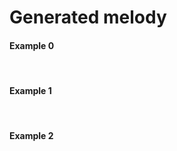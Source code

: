
# Generated melody

#### Example 0
<div>
<midi-visualizer type="piano-roll" id="mainVisualizer" src="https://cdn.jsdelivr.net/gh/cifkao/html-midi-player@2b12128/jazz.mid"></midi-visualizer>
<midi-player src="https://cdn.jsdelivr.net/gh/cifkao/html-midi-player@2b12128/jazz.mid" sound-font visualizer="#mainVisualizer" id="mainPlayer">
</midi-player>
</div>
<br>

#### Example 1
<div>
<midi-visualizer type="piano-roll" id="mainVisualizer" src="tmm_music/m0.mid"></midi-visualizer>
<midi-player src="tmm_music/0.mid" sound-font visualizer="#mainVisualizer" id="mainPlayer">
</midi-player>
</div>
<br>

#### Example 2

<div>
<midi-visualizer type="piano-roll" id="mainVisualizer" src="https://tayjsl97.github.io/demos/tmm_music/m1.mid"></midi-visualizer>
<midi-player src="https://tayjsl97.github.io/demos/tmm_music/m1.mid" sound-font visualizer="#mainVisualizer" id="mainPlayer">
</midi-player>
</div>
<br>


[//]: # ()
[//]: # (#### Example 3)

[//]: # (<div>)

[//]: # (<midi-visualizer type="piano-roll" id="mainVisualizer" src="tmm_music/m2.mid"></midi-visualizer>)

[//]: # (<midi-player src="tmm_music/0.mid" sound-font visualizer="#mainVisualizer" id="mainPlayer">)

[//]: # (</midi-player>)

[//]: # (</div>)

[//]: # (<br>)

[//]: # ()
[//]: # (#### Example 4)

[//]: # (<div>)

[//]: # (<midi-visualizer type="piano-roll" id="mainVisualizer" src="tmm_music/m3.mid"></midi-visualizer>)

[//]: # (<midi-player src="tmm_music/0.mid" sound-font visualizer="#mainVisualizer" id="mainPlayer">)

[//]: # (</midi-player>)

[//]: # (</div>)

[//]: # (<br>)

[//]: # ()
[//]: # (#### Example 5)

[//]: # (<div>)

[//]: # (<midi-visualizer type="piano-roll" id="mainVisualizer" src="tmm_music/m4.mid"></midi-visualizer>)

[//]: # (<midi-player src="tmm_music/0.mid" sound-font visualizer="#mainVisualizer" id="mainPlayer">)

[//]: # (</midi-player>)

[//]: # (</div>)

[//]: # (<br>)

[//]: # ()
[//]: # (#### Example 6)

[//]: # (<div>)

[//]: # (<midi-visualizer type="piano-roll" id="mainVisualizer" src="tmm_music/m5.mid"></midi-visualizer>)

[//]: # (<midi-player src="tmm_music/0.mid" sound-font visualizer="#mainVisualizer" id="mainPlayer">)

[//]: # (</midi-player>)

[//]: # (</div>)

[//]: # (<br>)

[//]: # ()
[//]: # (#### Example 7)

[//]: # (<div>)

[//]: # (<midi-visualizer type="piano-roll" id="mainVisualizer" src="tmm_music/m6.mid"></midi-visualizer>)

[//]: # (<midi-player src="tmm_music/0.mid" sound-font visualizer="#mainVisualizer" id="mainPlayer">)

[//]: # (</midi-player>)

[//]: # (</div>)

[//]: # (<br>)

[//]: # ()
[//]: # (#### Example 8)

[//]: # (<div>)

[//]: # (<midi-visualizer type="piano-roll" id="mainVisualizer" src="tmm_music/m7.mid"></midi-visualizer>)

[//]: # (<midi-player src="tmm_music/0.mid" sound-font visualizer="#mainVisualizer" id="mainPlayer">)

[//]: # (</midi-player>)

[//]: # (</div>)

[//]: # (<br>)

[//]: # ()
[//]: # (---)

[//]: # ()
[//]: # (# Generated chord)

[//]: # ()
[//]: # (#### Example 1)

[//]: # (<div>)

[//]: # (<midi-visualizer type="piano-roll" id="mainVisualizer" src="tmm_music/c0.mid"></midi-visualizer>)

[//]: # (<midi-player src="tmm_music/0.mid" sound-font visualizer="#mainVisualizer" id="mainPlayer">)

[//]: # (</midi-player>)

[//]: # (</div>)

[//]: # (<br>)

[//]: # ()
[//]: # (#### Example 2)

[//]: # (<div>)

[//]: # (<midi-visualizer type="piano-roll" id="mainVisualizer" src="tmm_music/c1.mid"></midi-visualizer>)

[//]: # (<midi-player src="tmm_music/0.mid" sound-font visualizer="#mainVisualizer" id="mainPlayer">)

[//]: # (</midi-player>)

[//]: # (</div>)

[//]: # (<br>)

[//]: # ()
[//]: # (#### Example 3)

[//]: # (<div>)

[//]: # (<midi-visualizer type="piano-roll" id="mainVisualizer" src="tmm_music/c2.mid"></midi-visualizer>)

[//]: # (<midi-player src="tmm_music/0.mid" sound-font visualizer="#mainVisualizer" id="mainPlayer">)

[//]: # (</midi-player>)

[//]: # (</div>)

[//]: # (<br>)

[//]: # ()
[//]: # (#### Example 4)

[//]: # (<div>)

[//]: # (<midi-visualizer type="piano-roll" id="mainVisualizer" src="tmm_music/c3.mid"></midi-visualizer>)

[//]: # (<midi-player src="tmm_music/0.mid" sound-font visualizer="#mainVisualizer" id="mainPlayer">)

[//]: # (</midi-player>)

[//]: # (</div>)

[//]: # (<br>)

[//]: # ()
[//]: # (#### Example 5)

[//]: # (<div>)

[//]: # (<midi-visualizer type="piano-roll" id="mainVisualizer" src="tmm_music/c4.mid"></midi-visualizer>)

[//]: # (<midi-player src="tmm_music/0.mid" sound-font visualizer="#mainVisualizer" id="mainPlayer">)

[//]: # (</midi-player>)

[//]: # (</div>)

[//]: # (<br>)

[//]: # ()
[//]: # (#### Example 6)

[//]: # (<div>)

[//]: # (<midi-visualizer type="piano-roll" id="mainVisualizer" src="tmm_music/c5.mid"></midi-visualizer>)

[//]: # (<midi-player src="tmm_music/0.mid" sound-font visualizer="#mainVisualizer" id="mainPlayer">)

[//]: # (</midi-player>)

[//]: # (</div>)

[//]: # (<br>)

[//]: # ()
[//]: # (#### Example 7)

[//]: # (<div>)

[//]: # (<midi-visualizer type="piano-roll" id="mainVisualizer" src="tmm_music/c6.mid"></midi-visualizer>)

[//]: # (<midi-player src="tmm_music/0.mid" sound-font visualizer="#mainVisualizer" id="mainPlayer">)

[//]: # (</midi-player>)

[//]: # (</div>)

[//]: # (<br>)

[//]: # ()
[//]: # (#### Example 8)

[//]: # (<div>)

[//]: # (<midi-visualizer type="piano-roll" id="mainVisualizer" src="tmm_music/c7.mid"></midi-visualizer>)

[//]: # (<midi-player src="tmm_music/0.mid" sound-font visualizer="#mainVisualizer" id="mainPlayer">)

[//]: # (</midi-player>)

[//]: # (</div>)

[//]: # (<br>)

[//]: # (<div>)

[//]: # (<midi-visualizer)

[//]: # (  type="piano-roll")

[//]: # (  src="https://cdn.jsdelivr.net/gh/cifkao/html-midi-player@2b12128/twinkle_twinkle.mid">)

[//]: # (</midi-visualizer>)

[//]: # (<midi-visualizer)

[//]: # (  type="staff")

[//]: # (  src="https://cdn.jsdelivr.net/gh/cifkao/html-midi-player@2b12128/twinkle_twinkle.mid">)

[//]: # (</midi-visualizer>)

[//]: # (<midi-player)

[//]: # (  src="https://cdn.jsdelivr.net/gh/cifkao/html-midi-player@2b12128/twinkle_twinkle.mid")

[//]: # (  sound-font visualizer="#myVisualizer">)

[//]: # (</midi-player>)

[//]: # (</div>)


